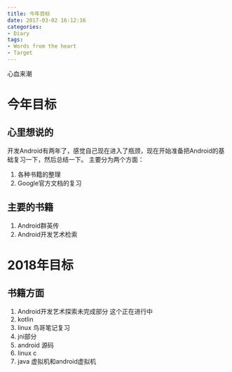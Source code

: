 ```yaml
---
title: 今年目标
date: 2017-03-02 16:12:16
categories:
- Diary
tags:
- Words from the heart
- Target
---
```


心血来潮

<!-- more -->
# 今年目标
## 心里想说的
开发Android有两年了，感觉自己现在进入了瓶颈，现在开始准备把Android的基础复习一下，然后总结一下。
主要分为两个方面：
1. 各种书籍的整理
2. Google官方文档的复习

## 主要的书籍
1. Android群英传
2. Android开发艺术检索


# 2018年目标
## 书籍方面
1. Android开发艺术探索未完成部分   这个正在进行中
2. kotlin
3. linux 鸟哥笔记复习
4. jni部分
5. android 源码
6. linux c
7. java 虚拟机和android虚拟机
